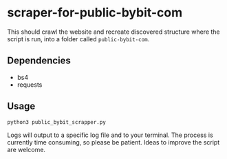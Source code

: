 # scraper-for-public-bybit-com

This should crawl the website and recreate discovered structure where the script is run, into a folder called `public-bybit-com`.

## Dependencies

* bs4
* requests

## Usage

```bash
python3 public_bybit_scrapper.py
```

Logs will output to a specific log file and to your terminal. The process is currently time consuming, so please be patient. Ideas to improve the script are welcome.
